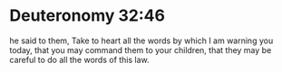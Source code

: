 # Deuteronomy 32:46

he said to them, Take to heart all the words by which I am warning you today, that you may command them to your children, that they may be careful to do all the words of this law.
